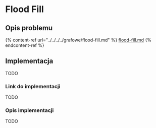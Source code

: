 # Flood Fill

## Opis problemu

{% content-ref url="../../../../grafowe/flood-fill.md" %}
[flood-fill.md](../../../../grafowe/flood-fill.md)
{% endcontent-ref %}

## Implementacja

TODO

### Link do implementacji

TODO

### Opis implementacji

TODO
